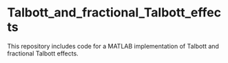 # Talbott_and_fractional_Talbott_effects
This repository includes code for a MATLAB implementation of Talbott and fractional Talbott effects.
